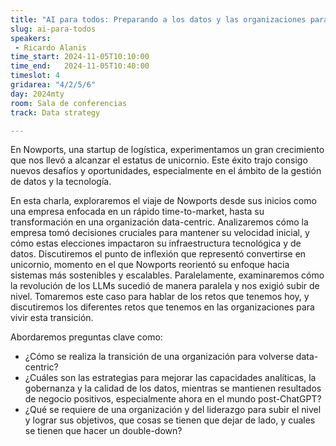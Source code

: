 ```yaml
---
title: "AI para todos: Preparando a los datos y las organizaciones para esta revolución industrial"
slug: ai-para-todos
speakers:
 - Ricardo Alanis 
time_start: 2024-11-05T10:10:00
time_end:   2024-11-05T10:40:00
timeslot: 4
gridarea: "4/2/5/6"
day: 2024mty
room: Sala de conferencias
track: Data strategy

---
```


En Nowports, una startup de logística, experimentamos un gran crecimiento que nos llevó a alcanzar el estatus de unicornio. Este éxito trajo consigo nuevos desafíos y oportunidades, especialmente en el ámbito de la gestión de datos y la tecnología.

En esta charla, exploraremos el viaje de Nowports desde sus inicios como una empresa enfocada en un rápido time-to-market, hasta su transformación en una organización data-centric. Analizaremos cómo la empresa tomó decisiones cruciales para mantener su velocidad inicial, y cómo estas elecciones impactaron su infraestructura tecnológica y de datos. Discutiremos el punto de inflexión que representó convertirse en unicornio, momento en el que Nowports reorientó su enfoque hacia sistemas más sostenibles y escalables. Paralelamente, examinaremos cómo la revolución de los LLMs sucedió de manera paralela y nos exigió subir de nivel. Tomaremos este caso para hablar de los retos que tenemos hoy, y discutiremos los diferentes retos que tenemos en las organizaciones para vivir esta transición.

Abordaremos preguntas clave como:
* ¿Cómo se realiza la transición de una organización para volverse data-centric?
* ¿Cuáles son las estrategias para mejorar las capacidades analíticas, la gobernanza y la calidad de los datos, mientras se mantienen resultados de negocio positivos, especialmente ahora en el mundo post-ChatGPT?
* ¿Qué se requiere de una organización y del liderazgo para subir el nivel y lograr sus objetivos, que cosas se tienen que dejar de lado, y cuales se tienen que hacer un double-down?

